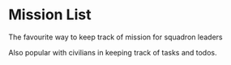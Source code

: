 # Mission List

The favourite way to keep track of mission for squadron leaders

Also popular with civilians in keeping track of tasks and todos.
